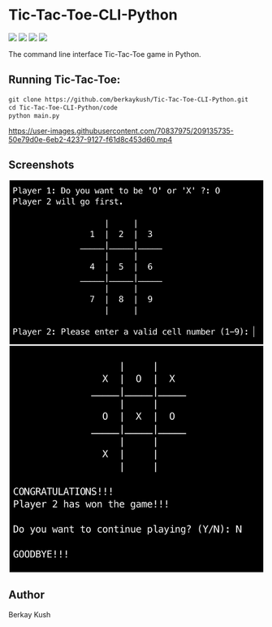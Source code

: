# Tic-Tac-Toe-CLI-Python
![](https://img.shields.io/badge/Programming_Language-Python-blue.svg)
![](https://img.shields.io/badge/Game-Tic_Tac_Toe-yellow.svg)
![](https://img.shields.io/badge/Python_Version-3.10.5-brown.svg)
![](https://img.shields.io/badge/Status-Complete-green.svg)

The command line interface Tic-Tac-Toe game in Python.

## Running Tic-Tac-Toe:

```
git clone https://github.com/berkaykush/Tic-Tac-Toe-CLI-Python.git
cd Tic-Tac-Toe-CLI-Python/code
python main.py
```
https://user-images.githubusercontent.com/70837975/209135735-50e79d0e-6eb2-4237-9127-f61d8c453d60.mp4

## Screenshots
<p align="center">
<img width=500 src="/resources/screenshot_1.png">
<img width=500 src="/resources/screenshot_2.png">
</p>

## Author
Berkay Kush
